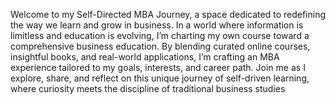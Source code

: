 Welcome to my Self-Directed MBA Journey, a space dedicated to redefining the way we learn and grow in business. In a world where information is limitless and education is evolving, I’m charting my own course toward a comprehensive business education. By blending curated online courses, insightful books, and real-world applications, I’m crafting an MBA experience tailored to my goals, interests, and career path. Join me as I explore, share, and reflect on this unique journey of self-driven learning, where curiosity meets the discipline of traditional business studies
